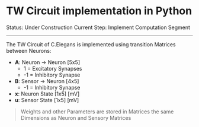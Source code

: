 # TW Circuit implementation in Python
Status: Under Construction
Current Step: Implement Computation Segment

---

The TW Circuit of C.Elegans is implemented using transition Matrices between Neurons:

* **A**: Neuron -> Neuron [5x5]
  * 1 = Excitatory Synapses
  * -1 = Inhibitory Synapse
* **B**: Sensor -> Neuron [4x5]
  * -1 = Inhibitory Synapse
* **x**: Neuron State [1x5] [mV]
* **u**: Sensor State [1x5] [mV]

> Weights and other Parameters are stored in Matrices the same Dimensions as Neuron and Sensory Matrices
